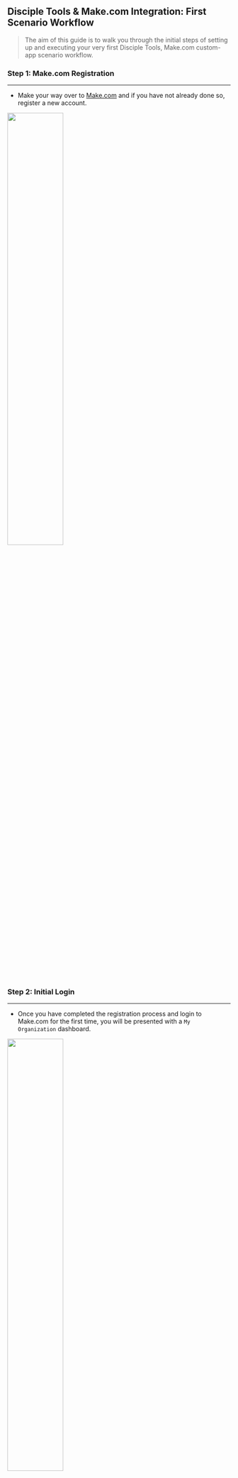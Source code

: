 ## Disciple Tools & Make.com Integration: First Scenario Workflow

> The aim of this guide is to walk you through the initial steps of setting up and executing your very first Disciple Tools, Make.com custom-app scenario workflow.

### Step 1: Make.com Registration
---

- Make your way over to [Make.com](https://www.make.com/) and if you have not already done so, register a new account.

<img src="./imgs/1.png" width="50%">

### Step 2: Initial Login
---

- Once you have completed the registration process and login to Make.com for the first time, you will be presented with a `My Organization` dashboard.

<img src="./imgs/2.png" width="50%">

- Before proceeding any further, it is recommended you spend some time reviewing [Make's Documentation](https://www.make.com/en/help/home), to familiarise yourself with it's common features.
- The [scenarios](https://www.make.com/en/help/scenarios) section is a prerequisite to better understand the following steps.

### Step 3: Create a D.T. Site Link
---

- A site-link token shall be required, in order to successfully establish a connection between Disciple Tools and Make.com.
- View [D.T. Site Links Documentation](https://disciple.tools/user-docs/getting-started-info/admin/site-links/) for detailed instructions on how to create site-links and source required transfer tokens.

<img src="./imgs/3.png" width="50%">

- Ensure `Token As Transfer Key` is selected; whilst also making a note of generated `Token`; which will be required later.

### Step 4: First Make Scenario - Configuration
---

- Return back to the Make Dashboard and navigate to the scenarios section.

<img src="./imgs/4.png" width="50%">

- Select the `Create a new scenario` option in the top-right corner, to enter into scenario editor mode.

<img src="./imgs/5.png" width="50%">

- We shall create a very simple scenario workflow; which ingest Google Spreadsheet entries and using the information, creates a new DT record using the Disciple Tools `Create Post Type Record` module.

<img src="./imgs/6.png" width="50%">

- In the top-left corner, name your scenario. For example: _Disciple Tools - Demo_

> Ensure to save changes as you go!

- Next, click the button in the center of the screen, to add our first app; which, in our case, will be `Google Sheets`.

<img src="./imgs/7.png" width="50%">

> Wow! So many modules to choose from!

- Then, select the actual module we wish to deploy within our scenario. In our case, we are interested in modules of type `Trigger`; for example: _Watch Rows_

<img src="./imgs/8.png" width="50%">

- You will then be prompted to establish a connection to the account storing target Google Sheet to be processed.

<img src="./imgs/9.png" width="50%">

- Click add, to create a new connection.

<img src="./imgs/10.png" width="50%">

> Google's `Client ID` and `Client Secret` can be found within their [Developer Console](https://console.developers.google.com/apis) and are __optional__.

> The actual steps taken to generate credentials, are beyond the scope of this document, but further information can be found in [Authenticate using API keys](https://cloud.google.com/docs/authentication/api-keys).

<img src="./imgs/11.png" width="50%">

> Aternatively, if no client id or secret is specified, you will be automatically prompted to grant access to your target Google account.

<img src="./imgs/12.png" width="50%">

- Once Google connection has been established, select spreadsheet to be processed.

<img src="./imgs/13.png" width="50%">

- Once all settings have been specified, click ok and save scenario.

> Now is a good time as any, to test the configured module.

- Right-click on the module and select the `Run this module only` option.

<img src="./imgs/14.png" width="50%">

- As our spreadsheet does not contain any values, we are not expecting to see any module outputs; but, we are expecting a successful run!

<img src="./imgs/15.png" width="50%">

> Now, let's see some data!

- Navigate to the target Google Spreadsheet and enter some values.

<img src="./imgs/16.png" width="50%">

> Notice the use of actual D.T. field value keys within `Age`, `Language` & `Milestones` columns; which is required when submitting record creation request.

> Typically, the Google Spreadsheet will be an intermediary staging area; used to store information captured from a web form; which would present field value labels; whilst storing actual value keys/ids.

- Re-run the module and view generated output; which should present spreadsheet row entries.

<img src="./imgs/17.png" width="50%">

> Now, let's add D.T's creation module!

- Click on the `Watch Rows` side tab to add a new module.

<img src="./imgs/18.png" width="50%">

- Search for the `Disciple Tools` app.

<img src="./imgs/19.png" width="50%">

- Search for the `Create Post Type Record` module and add.

<img src="./imgs/20.png" width="50%">

- Similar to the Google connection, create a new D.T connection to the target D.T instance.

<img src="./imgs/21.png" width="50%">

- Whilst creating the connection, you will be prompted to enter values for the following fields:
    - DT Base URL:
        - This is the URL (including https:// protocol) to your D.T instance.
        > Please ensure to omit the terminating `/` at the end of the URL, as this is automatically assigned.
    - API Key:
        - This is the D.T site token; which was generated in step 3.
    - Post Type:
        - This is the target post type key; which will be used shoirtly, whilst mapping fields.

- Once connection fields have been populated, click save to be presented with a list of specified post type fields.

<img src="./imgs/22.png" width="50%">

- At this junction, you will now map the presented D.T post type fields against the incoming fields from the connected module; Google Sheets, Watch Rows, in our case.

<img src="./imgs/23.png" width="50%">

- On completion, you should have the following mappings.

<img src="./imgs/24.png" width="50%">

<img src="./imgs/25.png" width="50%">

<img src="./imgs/26.png" width="50%">

- Click ok and save latest scenario updates.

> Now, let's put our scenario workflow to the test!

### Step 5: First Make Scenario - Workflow Run
---

- In order to test our workflow, simply click the `Run once` option in the bottom-left corner of the editor view.

<img src="./imgs/27.png" width="50%">

> In the event of the workflow failing to run end-to-end, ensure to save scenario, navigate to the main dashboard and re-enter scenario; to ensure all changes have taken effect!

> Another gotcha to be aware of, is knowing the conditions your connected modules (Google Sheets - Watch Rows in our case), will trigger. As the workflow would stop if there is no data to be processed.

> Therefore, in our case, a new speadsheet row signals fresh data to be processed.

<img src="./imgs/28.png" width="50%">

> On a successful run, all modules should be in a green state.

> In the event of errors, inspect the browser console for more detailed information.

- View module outputs to sanity check processed data.

<img src="./imgs/29.png" width="50%">

<img src="./imgs/30.png" width="50%">

### Step 6: D.T. Created Record Sanity Check
---

- As a final sanity check, navigate to your D.T. instance and confirm submitted record has indeed been created.

<img src="./imgs/31.png" width="50%">

> Congratulations, as you now have a functioning [Make.com](https://www.make.com/) scenario workflow! :tada:

> From this point forward, you are now free to explore integrating the D.T. Create module with other apps more suitable to your use case.

Happy Making! :smile: